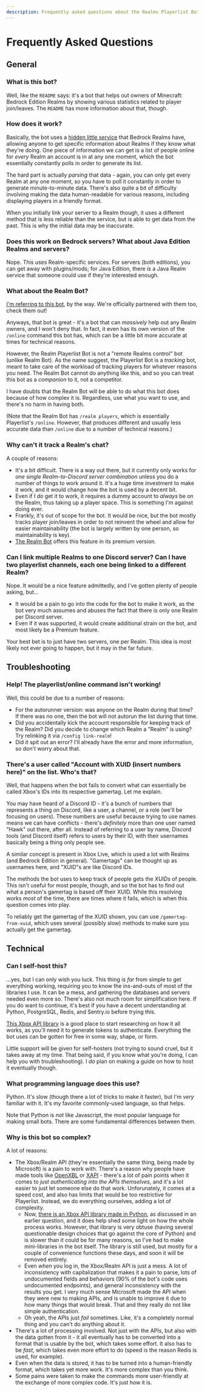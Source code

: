 ```yaml
---
description: Frequently asked questions about the Realms Playerlist Bot.
---
```


# Frequently Asked Questions

## General

### What is this bot?

Well, like the `README` says: it's a bot that helps out owners of Minecraft: Bedrock Edition Realms by showing various statistics related to player join/leaves. The `README` has more information about that, though.

### How does it work?

Basically, the bot uses a [hidden little service](https://wiki.vg/Bedrock_Realms) that Bedrock Realms have, allowing anyone to get specific information about Realms if they know what they're doing. One piece of information we can get is a list of people online for *every* Realm an account is in at any one moment, which the bot essentially constantly polls in order to generate its list.

The hard part is actually *parsing* that data - again, you can only get every Realm at any one moment, so you have to poll it constantly in order to generate minute-to-minute data. There's also quite a bit of difficulty involving making the data human-readable for various reasons, including displaying players in a friendly format.

When you initially link your server to a Realm though, it uses a different method that is less reliable than the service, but is able to get data from the past. This is why the initial data may be inaccurate.

### Does this work on Bedrock servers? What about Java Edition Realms and servers?

Nope. This uses Realm-specific services. For servers (both editions), you can get away with plugins/mods; for Java Edition, there *is* a Java Realm service that someone could use if they're interested enough.

### What about the Realm Bot?

[I'm referring to this bot](https://realmbot.dev/), by the way. We're officially partnered with them too, check them out!

Anyways, that bot is great - it's a bot that can *massively* help out any Realm owners, and I won't deny that. In fact, it even has its own version of the `/online` command this bot has, which can be a little bit more accurate at times for technical reasons.

However, the Realm Playerlist Bot is not a "remote Realms control" bot (unlike Realm Bot). As the name suggest, the Playerlist Bot is a *tracking* bot, meant to take care of the workload of tracking players for whatever reasons you need. The Realm Bot cannot do anything like this, and so you can treat this bot as a *companion* to it, not a competitor.

I have doubts that the Realm Bot will be able to do what this bot does because of how complex it is. Regardless, use what you want to use, and there's no harm in having both.

(Note that the Realm Bot has `/realm players`, which is essentially Playerlist's `/online`. However, that produces different and usually less accurate data than `/online` due to a number of technical reasons.)

### Why can't it track a Realm's chat?

A couple of reasons:

- It's a bit difficult. There is a way out there, but it currently only works for *one single Realm-to-Discord server combination* unless you do a number of things to work around it. It's a huge time investment to make it work, and it would change how the bot is used by a decent bit.
- Even if I *do* get it to work, it requires a dummy account to *always* be on the Realm, thus taking up a player space. This is something I'm against doing ever.
- Frankly, it's out of scope for the bot. It would be nice, but the bot mostly tracks player join/leaves in order to not reinvent the wheel and allow for easier maintainability (the bot is largely written by one person, so maintainability is key).
- [The Realm Bot](https://realmbot.dev/) offers this feature in its premium version.

### Can I link multiple Realms to one Discord server? Can I have two playerlist channels, each one being linked to a different Realm?

Nope. It would be a nice feature admittedly, and I've gotten plenty of people asking, but...

- It would be a pain to go into the code for the bot to make it work, as the bot very much assumes and abuses the fact that there is only one Realm per Discord server.
- Even if it was supported, it would create additional strain on the bot, and most likely be a Premium feature.

Your best bet is to just have two servers, one per Realm. This idea is most likely not ever going to happen, but it may in the far future.

## Troubleshooting

### Help! The playerlist/online command isn't working!

Well, this could be due to a number of reasons:

- For the autorunner version: was anyone on the Realm during that time? If there was no one, then the bot will not autorun the list during that time.
- Did you accidentally kick the account responsible for keeping track of the Realm? Did you decide to change which Realm a "Realm" is using? Try relinking it via `/config link-realm`!
- Did it spit out an error? I'll already have the error and more information, so don't worry about that.

### There's a user called "Account with XUID (insert numbers here)" on the list. Who's that?

Well, that happens when the bot fails to convert what can essentially be called Xbox's IDs into its respective gamertag. Let me explain.

You may have heard of a Discord ID - it's a bunch of numbers that represents a thing on Discord, like a user, a channel, or a role (we'll be focusing on users). These numbers are useful because trying to use names means we can have conflicts - there's *definitely* more than one user named "Hawk" out there, after all. Instead of referring to a user by name, Discord tools (and Discord itself) refers to users by their ID, with their usernames basically being a thing only people see.

A similar concept is present in Xbox Live, which is used a lot with Realms (and Bedrock Edition in general). "Gamertags" can be thought up as usernames here, and "XUID"s are like Discord IDs.

The methods the bot uses to keep track of people gets the *XUIDs* of people. This isn't useful for most people, though, and so the bot has to find out what a person's gamertag is based off their XUID. While this resolving works *most* of the time, there are times where it fails, which is when this question comes into play.

To reliably get the gamertag of the XUID shown, you can use `/gamertag-from-xuid`, which uses several (possibly slow) methods to make sure you actually get the gamertag.

## Technical

### Can I self-host this?

...yes, but I can only wish you luck. This thing is *far* from simple to get everything working, requiring you to know the ins-and-outs of most of the libraries I use. It can be a mess, and gathering the databases and servers needed even more so. There's also not much room for simplification here. If you do want to continue, it's best if you have a decent understanding at Python, PostgreSQL, Redis, and Sentry.io before trying this.

[This Xbox API library](https://github.com/OpenXbox/xbox-webapi-python) is a good place to start researching on how it all works, as you'll need it to generate tokens to authenticate. Everything the bot uses can be gotten for free in some way, shape, or form.

Little support will be given for self-hosters (not trying to sound cruel, but it takes away at my time. That being said, if you know what you're doing, I can help you with troubleshooting). I *do* plan on making a guide on how to host it eventually though.

### What programming language does this use?

Python. It's slow (though there a lot of tricks to make it faster), but I'm *very* familiar with it. It's my favorite commonly-used language, so that helps.

Note that Python is *not* like Javascript, the most popular language for making small bots. There are some fundamental differences between them.

### Why is this bot so complex?

A lot of reasons:

- The Xbox/Realm API (they're essentially the same thing, being made by Microsoft) is a pain to work with. There's a reason why people have made tools like [OpenXBL](https://xbl.io/) or [XAPI](https://xapi.us/) - there's a lot of pain points when it comes to *just authenticating into the APIs themselves*, and it's a lot easier to just let someone else do that work. Unforunately, it comes at a speed cost, and also has limits that would be too restrictive for Playerlist. Instead, we do everything ourselves, adding a lot of complexity.
  - Now, [there is an Xbox API library made in Python](https://github.com/OpenXbox/xbox-webapi-python), as discussed in an earlier question, and it does help shed some light on how the whole process works. However, that library is very obtuse (having several questionable design choices that go against the core of Python) and is slower than it could be for many reasons, so I've had to make mini-libraries in the bot itself. The library is still used, but mostly for a couple of convenience functions these days, and soon it will be removed entirely.
  - Even *when* you log in, the Xbox/Realm API is just a mess. A lot of inconsistency with capitalization that makes it a pain to parse, lots of undocumented fields and behaviors (90% of the bot's code uses undocumented endpoints), and general inconsistency with the results you get. I very much sense Microsoft made the API when they were new to making APIs, and is unable to improve it due to how many things that would break. That and they really do not like simple authentication.
  - Oh yeah, the APIs just *fail* sometimes. Like, it's a completely normal thing and you can't do anything about it.
- There's a lot of processing involved. Not just with the APIs, but also with the data gotten from it - it all eventually has to be converted into a format that is usable by the bot, which takes some effort. It also has to be *fast*, which takes even more effort to do (speed is the reason Redis is used, for example).
- Even when the data is stored, it has to be turned into a human-friendly format, which takes yet more work. It's more complex than you think.
- Some pains were taken to make the commands more user-friendly at the exchange of more complex code. It's just how it is.

